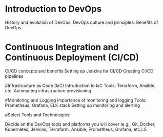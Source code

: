 # Introduction to DevOps
History and evolution of DevOps.
DevOps culture and principles.
Benefits of DevOps.

# Continuous Integration and Continuous Deployment (CI/CD)
CI/CD concepts and benefits
Setting up Jenkins for CI/CD
Creating CI/CD pipelines

#Infrastructure as Code (IaC)
Introduction to IaC
Tools: Terraform, Ansible, etc.
Automating infrastructure provisioning

#Monitoring and Logging
Importance of monitoring and logging
Tools: Prometheus, Grafana, ELK stack
Setting up monitoring and alerting

#Select Tools and Technologies:

Decide on the DevOps tools and platforms you will cover (e.g., Git, Docker, Kubernetes, Jenkins, Terraform, Ansible, Prometheus, Grafana, etc.).S